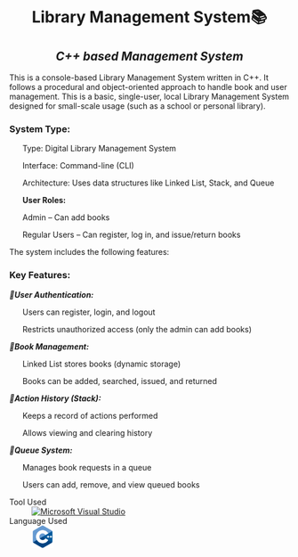 <h1 align="center">Library Management System📚</h1>
<h2 align="center"><i>C++ based Management System</i></h2>
<p>This is a console-based Library Management System written in C++. It follows a procedural and object-oriented approach to handle book and user management. This is a basic, single-user, local Library Management System designed for small-scale usage (such as a school or personal library).</p>
<h3>System Type:</h3>
<p><ul>Type: Digital Library Management System</ul>
<ul>Interface: Command-line (CLI)</ul>
<ul>Architecture: Uses data structures like Linked List, Stack, and Queue</ul>
<ul><b>User Roles:</b></ul>
<ul>Admin – Can add books</ul>
<ul>Regular Users – Can register, log in, and issue/return books</ul></p>
<p>The system includes the following features:</p>
<h3>Key Features:</h3>
<p><b><i>📑User Authentication:</i></b>

<ul>Users can register, login, and logout</ul>
<ul>Restricts unauthorized access (only the admin can add books)</ul>
<b><i>📑Book Management:</i></b>

<ul>Linked List stores books (dynamic storage)</ul>
<ul>Books can be added, searched, issued, and returned</ul>
<b><i>📑Action History (Stack):</i></b>

<ul>Keeps a record of actions performed</ul>
<ul>Allows viewing and clearing history</ul>
<b><i>📑Queue System:</i></b>

<ul>Manages book requests in a queue</ul>
<ul>Users can add, remove, and view queued books</ul></p>
<dl>
  <dt>Tool Used</dt>
  <dd> <a href="https://visualstudio.microsoft.com/" target="_blank" rel="norefferer">  <img src="https://upload.wikimedia.org/wikipedia/commons/thumb/2/2c/Visual_Studio_Icon_2022.svg/1200px-Visual_Studio_Icon_2022.svg.png" alt="Microsoft Visual Studio" width="40" height="40"></a></dd>
  <dt>Language Used</dt>
  <dd><a href="https://www.w3schools.com/cpp/" target="_blank" rel="noreferrer"> <img src="https://raw.githubusercontent.com/devicons/devicon/master/icons/cplusplus/cplusplus-original.svg" alt="C++" width="40" height="40"/></a></dd>
</dl>
